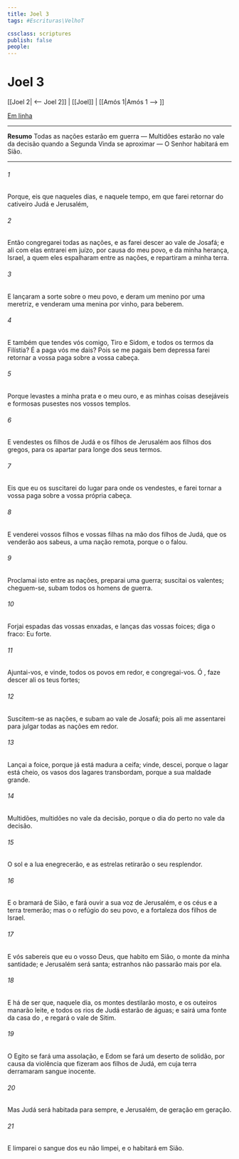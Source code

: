 ```yaml
---
title: Joel 3
tags: #Escrituras\VelhoT

cssclass: scriptures
publish: false
people:
---
```


# Joel 3
[[Joel 2| <-- Joel 2]] | [[Joel]] | [[Amós 1|Amós 1 --> ]]

[Em linha](https://churchofjesuschrist.org/study/scriptures/ot/joel/3?lang=por)

---
__Resumo__
Todas as nações estarão em guerra — Multidões estarão no vale da decisão quando a Segunda Vinda se aproximar — O Senhor habitará em Sião.

---
###### 1 
Porque, eis que naqueles dias, e naquele tempo, em que farei retornar do cativeiro Judá e Jerusalém,

###### 2 
Então congregarei todas as nações, e as farei descer ao vale de Josafá; e ali com elas entrarei em juízo, por causa do meu povo, e da minha herança, Israel, a quem eles espalharam entre as nações, e repartiram a minha terra.

###### 3 
E lançaram a sorte sobre o meu povo, e deram um menino por uma meretriz, e venderam uma menina por vinho, para beberem.

###### 4 
E também que tendes vós comigo, Tiro e Sidom, e todos os termos da Filístia? É  a paga  vós me dais? Pois se me pagais  bem depressa farei retornar a vossa paga sobre a vossa cabeça.

###### 5 
Porque levastes a minha prata e o meu ouro, e as minhas coisas desejáveis e formosas pusestes nos vossos templos.

###### 6 
E vendestes os filhos de Judá e os filhos de Jerusalém aos filhos dos gregos, para os apartar para longe dos seus termos.

###### 7 
Eis que eu os suscitarei do lugar para onde os vendestes, e farei tornar a vossa paga sobre a vossa própria cabeça.

###### 8 
E venderei vossos filhos e vossas filhas na mão dos filhos de Judá, que os venderão aos sabeus, a uma nação remota, porque o  o falou.

###### 9 
Proclamai isto entre as nações, preparai uma guerra; suscitai os valentes; cheguem-se, subam todos os homens de guerra.

###### 10 
Forjai espadas das vossas enxadas, e lanças das vossas foices; diga o fraco: Eu  forte.

###### 11 
Ajuntai-vos, e vinde, todos os povos em redor, e congregai-vos. Ó , faze descer ali os teus fortes;

###### 12 
Suscitem-se as nações, e subam ao vale de Josafá; pois ali me assentarei para julgar todas as nações em redor.

###### 13 
Lançai a foice, porque já está madura a ceifa; vinde, descei, porque o lagar está cheio,  os vasos dos lagares transbordam, porque a sua maldade  grande.

###### 14 
Multidões, multidões no vale da decisão, porque o dia do  perto  no vale da decisão.

###### 15 
O sol e a lua enegrecerão, e as estrelas retirarão o seu resplendor.

###### 16 
E o  bramará de Sião, e fará ouvir a sua voz de Jerusalém, e os céus e a terra tremerão; mas o   o refúgio do seu povo, e a fortaleza dos filhos de Israel.

###### 17 
E vós sabereis que eu  o  vosso Deus, que habito em Sião, o monte da minha santidade; e Jerusalém será santa; estranhos não passarão mais por ela.

###### 18 
E há de ser que, naquele dia, os montes destilarão mosto, e os outeiros manarão leite, e todos os rios de Judá estarão  de águas; e sairá uma fonte da casa do , e regará o vale de Sitim.

###### 19 
O Egito se fará uma assolação, e Edom se fará um deserto de solidão, por causa da violência que fizeram aos filhos de Judá, em cuja terra derramaram sangue inocente.

###### 20 
Mas Judá será habitada para sempre, e Jerusalém, de geração em geração.

###### 21 
E limparei o sangue dos  eu não limpei, e o  habitará em Sião.

